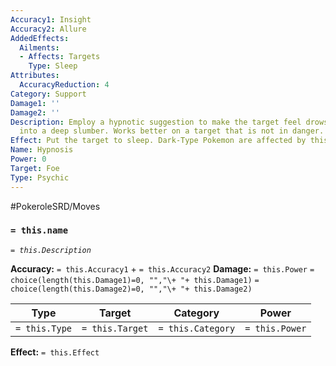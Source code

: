 ```yaml
---
Accuracy1: Insight
Accuracy2: Allure
AddedEffects:
  Ailments:
  - Affects: Targets
    Type: Sleep
Attributes:
  AccuracyReduction: 4
Category: Support
Damage1: ''
Damage2: ''
Description: Employ a hypnotic suggestion to make the target feel drowsy and fall
  into a deep slumber. Works better on a target that is not in danger.
Effect: Put the target to sleep. Dark-Type Pokemon are affected by this move. -4 Accuracy.
Name: Hypnosis
Power: 0
Target: Foe
Type: Psychic
---
```


#PokeroleSRD/Moves

### `= this.name` 
*`= this.Description`*

**Accuracy:** `= this.Accuracy1` + `= this.Accuracy2`
**Damage:** `= this.Power` `= choice(length(this.Damage1)=0, "","\+ "+ this.Damage1)` `= choice(length(this.Damage2)=0, "","\+ "+ this.Damage2)`

| Type          | Target          | Category          | Power          |
| ------------- | --------------- | ----------------  | -------------- |
| `= this.Type` | `= this.Target` | `= this.Category` | `= this.Power` | 

**Effect:** `= this.Effect`